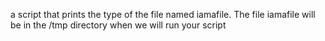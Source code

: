  a script that prints the type of the file named iamafile. The file iamafile will be in the /tmp directory when we will run your script
